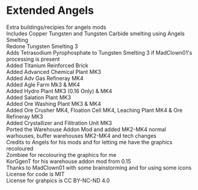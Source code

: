 # Extended Angels
Extra buildings/recipies for angels mods </br>
Includes Copper Tungsten and Tungsten Carbide smelting using Angels Smelting </br>
Redone Tungsten Smelting 3</br>
Adds Tetrasodium Pyrophosphate to Tungsten Smelting 3 if MadClown01's processing is present </br>
Added Titanium Reinforced Brick </br>
Added Advanced Chemical Plant MK3 </br>
Added Adv Gas Refineray MK4 </br>
Added Agle Farm Mk3 & MK4 </br>
Added Hydro Plant MK3 (0.16 Only) & MK4 </br>
Added Salation Plant MK3 </br>
Added Ore Washing Plant MK3 & MK4 </br>
Added Ore Crusher MK4, Floation Cell MK4, Leaching Plant MK4 & Ore Refineray MK3 </br>
Added Crystallizer and Filitration Unit MK3 </br>
Ported the Warehouse Addon Mod and added MK2-MK4 normal warhouses, buffer warehouses MK2-MK4 and tech changes </br>
Credits to Angels for his mods and for letting me have the graphics recoloured </br>
Zombiee for recolouring the graphics for me </br>
KorGgenT for his warehouse addon mod from 0.15 </br>
Thanks to MadClown01 with some brainstorming and for using some icons </br>
License for code is MIT </br>
License for grahpics is CC BY-NC-ND 4.0 </br>
